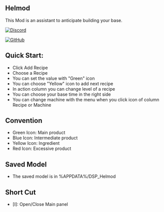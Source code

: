 ## Helmod

This Mod is an assistant to anticipate building your base.

[![Discord](https://img.shields.io/discord/676795981437599765?label=Helmod%20Discord&style=for-the-badge)](https://discord.gg/mKEeAKb)

[![GitHub](https://img.shields.io/github/license/Helfima/DSP_Mods?color=orange&style=for-the-badge)](https://github.com/Helfima/DSP_Mods/tree/main/DSP_Helmod)


## Quick Start:

* Click Add Recipe
* Choose a Recipe
* You can set the value with "Green" icon
* You can choose "Yellow" icon to add next recipe
* In action column you can change level of a recipe
* You can choose your base time in the right side
* You can change machine with the menu when you click icon of column Recipe or Machine

## Convention

* Green Icon: Main product
* Blue Icon: Intermediate product
* Yellow Icon: Ingredient
* Red Icon: Excessive product

## Saved Model

* The saved model is in %APPDATA%/DSP_Helmod

## Short Cut

* [I]: Open/Close Main panel